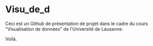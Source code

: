 # Visu_de_d

Ceci est un Github de présentation de projet dans le cadre du cours "Visualisation de données" de l'Université de Lausanne.

Voilà.
